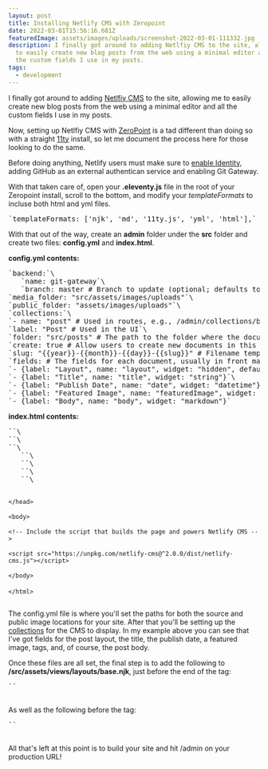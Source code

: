 ```yaml
---
layout: post
title: Installing Netlify CMS with Zeropoint
date: 2022-03-01T15:56:16.681Z
featuredImage: assets/images/uploads/screenshot-2022-03-01-111332.jpg
description: I finally got around to adding Netlfiy CMS to the site, allowing me
  to easily create new blog posts from the web using a minimal editor and all
  the custom fields I use in my posts.
tags:
  - development
---
```

I finally got around to adding [Netlfiy CMS](https://www.netlifycms.org/) to the site, allowing me to easily create new blog posts from the web using a minimal editor and all the custom fields I use in my posts.

Now, setting up Netlfiy CMS with [ZeroPoint](https://github.com/MWDelaney/ZeroPoint) is a tad different than doing so with a straight [11ty](https://www.11ty.dev/) install, so let me document the process here for those looking to do the same.

Before doing anything, Netlify users must make sure to [enable Identity](https://app.netlify.com/sites/lucid-nobel-dab1f7/settings/identity), adding GitHub as an external authentican service and enabling Git Gateway.

With that taken care of, open your **.eleventy.js** file in the root of your Zeropoint install, scroll to the bottom, and modify your *templateFormats* to incluse both html and yml files.
<pre class="code-block">
`templateFormats: ['njk', 'md', '11ty.js', 'yml', 'html'],`
</pre>
With that out of the way, create an **admin** folder under the **src** folder and create two files: **config.yml** and **index.html**.

**config.yml contents:**

<pre class="code-block">
`backend:`\
   `name: git-gateway`\
   `branch: master # Branch to update (optional; defaults to master)`\
`media_folder: "src/assets/images/uploads"`\
`public_folder: "assets/images/uploads"`\
`collections:`\
`- name: "post" # Used in routes, e.g., /admin/collections/blog`\
`label: "Post" # Used in the UI`\
`folder: "src/posts" # The path to the folder where the documents are stored`\
`create: true # Allow users to create new documents in this collection`\
`slug: "{{year}}-{{month}}-{{day}}-{{slug}}" # Filename template, e.g., YYYY-MM-DD-title.md`\
`fields: # The fields for each document, usually in front matter`\
`- {label: "Layout", name: "layout", widget: "hidden", default: "post"}`\
`- {label: "Title", name: "title", widget: "string"}`\
`- {label: "Publish Date", name: "date", widget: "datetime"}`\
`- {label: "Featured Image", name: "featuredImage", widget: "image"}- {label: "Tags", name: "tags", widget: "list"}`\
`- {label: "Body", name: "body", widget: "markdown"}`
</pre>

**index.html contents:**

<pre class="code-block">
`<!doctype html>`\
`<html>`\
`<head>`\
   `<meta charset="utf-8" />`\
   `<meta name="viewport" content="width=device-width, initial-scale=1.0" />`\
   `<title>Devar-TTY Content Manager</title>`\
   `<script src="https://identity.netlify.com/v1/netlify-identity-widget.js"> .  </script>`\
`</head>`\
`<body>`\
   `<!-- Include the script that builds the page and powers Netlify CMS -->`\
   `<script src="https://unpkg.com/netlify-cms@^2.0.0/dist/netlify-cms.js"></script>`\
`</body>`\
`</html>`
</pre>
The config.yml file is where you'll set the paths for both the source and public image locations for your site. After that you'll be setting up the [collections](https://www.netlifycms.org/docs/collection-types/) for the CMS to display. In my example above you can see that I've got fields for the post layout, the title, the publish date, a featured image, tags, and, of course, the post body.

Once these files are all set, the final step is to add the following to **/src/assets/views/layouts/base.njk**, just before the end of the *</head>* tag:
<pre class="code-block">
`<script src="https://identity.netlify.com/v1/netlify-identity-widget.js"></script>`
</pre>

As well as the following before the </body> tag:
<pre class="code-block">
`<script>`\
`if (window.netlifyIdentity) {`\
   `window.netlifyIdentity.on("init", user => {`\
      `if (!user) {`\
         `window.netlifyIdentity.on("login", () => {`\
            `document.location.href = "/admin/";`\
         `});`\
      `}`\
   `});`\
`}`\
`</script>`
</pre>
All that's left at this point is to build your site and hit /admin on your production URL!